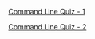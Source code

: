 [Command Line Quiz - 1](https://docs.google.com/forms/d/e/1FAIpQLSeQzeEhPpkNDu8meGH9qWIkpZb1JC9YMucZUgM7mI3SYOQ23w/viewform?usp=sf_link)

[Command Line Quiz - 2](https://forms.gle/kP2iJqQnR7unZPR7A)
